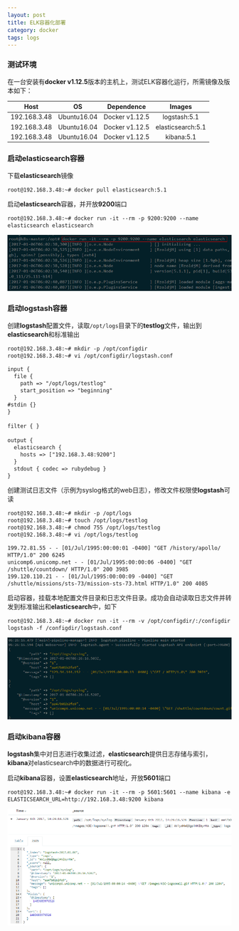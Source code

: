 ```yaml
---
layout: post
title: ELK容器化部署
category: docker
tags: logs
---
```


### 测试环境

在一台安装有**docker v1.12.5**版本的主机上，测试ELK容器化运行，所需镜像及版本如下：

|     Host     |     OS      |   Dependence   |      Images       |
| :----------: | :---------: | :------------: | :---------------: |
| 192.168.3.48 | Ubuntu16.04 | Docker v1.12.5 |   logstash:5.1    |
| 192.168.3.48 | Ubuntu16.04 | Docker v1.12.5 | elasticsearch:5.1 |
| 192.168.3.48 | Ubuntu16.04 | Docker v1.12.5 |    kibana:5.1     |



### 启动elasticsearch容器

下载**elasticsearch**镜像

```
root@192.168.3.48:~# docker pull elasticsearch:5.1
```

启动**elasticsearch**容器，并开放**9200**端口

```
root@192.168.3.48:~# docker run -it --rm -p 9200:9200 --name elasticsearch elasticsearch
```

![](https://raw.githubusercontent.com/RobinLe/RobinLe.github.io/master/_posts/images/24.png)



### 启动logstash容器

创建**logstash**配置文件，读取`/opt/logs`目录下的**testlog**文件，输出到**elasticsearch**和标准输出

```
root@192.168.3.48:~# mkdir -p /opt/configdir
root@192.168.3.48:~# vi /opt/configdir/logstash.conf
```

```
input {
  file {
    path => "/opt/logs/testlog"
    start_position => "beginning"
  }
#stdin {}
}

filter { }

output {
  elasticsearch {
    hosts => ["192.168.3.48:9200"]
  }
  stdout { codec => rubydebug }
}
```

创建测试日志文件（示例为syslog格式的web日志），修改文件权限使**logstash**可读

```
root@192.168.3.48:~# mkdir -p /opt/logs
root@192.168.3.48:~# touch /opt/logs/testlog
root@192.168.3.48:~# chmod 755 /opt/logs/testlog
root@192.168.3.48:~# vi /opt/logs/testlog
```

```
199.72.81.55 - - [01/Jul/1995:00:00:01 -0400] "GET /history/apollo/ HTTP/1.0" 200 6245
unicomp6.unicomp.net - - [01/Jul/1995:00:00:06 -0400] "GET /shuttle/countdown/ HTTP/1.0" 200 3985
199.120.110.21 - - [01/Jul/1995:00:00:09 -0400] "GET /shuttle/missions/sts-73/mission-sts-73.html HTTP/1.0" 200 4085
```

启动容器，挂载本地配置文件目录和日志文件目录。成功会自动读取日志文件并转发到标准输出和**elasticsearch**中，如下

```
root@192.168.3.48:~# docker run -it --rm -v /opt/configdir/:/configdir logstash -f /configdir/logstash.conf
```

![](https://raw.githubusercontent.com/RobinLe/RobinLe.github.io/master/_posts/images/25.png)



### 启动kibana容器

**logstash**集中对日志进行收集过滤，**elasticsearch**提供日志存储与索引，**kibana**对elasticsearch中的数据进行可视化。

启动**kibana**容器，设置**elasticsearch**地址，开放**5601**端口

```
root@192.168.3.48:~# docker run -it --rm -p 5601:5601 --name kibana -e ELASTICSEARCH_URL=http://192.168.3.48:9200 kibana
```

![](https://raw.githubusercontent.com/RobinLe/RobinLe.github.io/master/_posts/images/26.png)